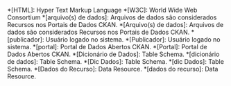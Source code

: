*[HTML]: Hyper Text Markup Language
*[W3C]: World Wide Web Consortium
*[arquivo(s) de dados]: Arquivos de dados são considerados Recursos nos Portais de Dados CKAN.
*[Arquivo(s) de dados]: Arquivos de dados são considerados Recursos nos Portais de Dados CKAN.
*[publicador]: Usuário logado no sistema.
*[Publicador]: Usuário logado no sistema.
*[portal]: Portal de Dados Abertos CKAN.
*[Portal]: Portal de Dados Abertos CKAN.
*[Dicionário de Dados]: Table Schema.
*[dicionário de dados]: Table Schema.
*[Dic Dados]: Table Schema.
*[dic Dados]: Table Schema.
*[Dados do Recurso]: Data Resource.
*[dados do recurso]: Data Resource.